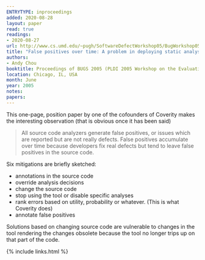```yaml
---
ENTRYTYPE: inproceedings
added: 2020-08-28
layout: paper
read: true
readings:
- 2020-08-27
url: http://www.cs.umd.edu/~pugh/SoftwareDefectWorkshop05/BugWorkshop05.pdf
title: "False positives over time: A problem in deploying static analysis tools"
authors:
- Andy Chou
booktitle: Proceedings of BUGS 2005 (PLDI 2005 Workshop on the Evaluation of Software Defect Detection Tools)
location: Chicago, IL, USA
month: June
year: 2005
notes:
papers:
---
```


This one-page, position paper by one of the cofounders of Coverity
makes the interesting observation (that is obvious once it has been said)

> All source code analyzers generate false positives, or issues which are
> reported but are not really defects. False positives accumulate over time
> because developers fix real defects but tend to leave false positives in the
> source code.

Six mitigations are briefly sketched:

- annotations in the source code
- override analysis decisions
- change the source code
- stop using the tool or disable specific analyses
- rank errors based on utility, probability or whatever.  (This is what
  Coverity does)
- annotate false positives

Solutions based on changing source code are vulnerable to changes in the tool
rendering the changes obsolete because the tool no longer trips up on that
part of the code.

{% include links.html %}
